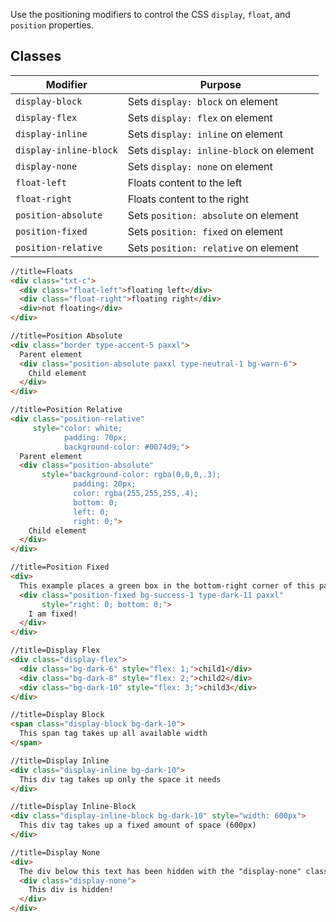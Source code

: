 Use the positioning modifiers to control the CSS `display`, `float`, and `position` properties.

## Classes

Modifier | Purpose
---------|--------
`display-block` | Sets `display: block` on element
`display-flex` | Sets `display: flex` on element
`display-inline` | Sets `display: inline` on element
`display-inline-block` | Sets `display: inline-block` on element
`display-none` | Sets `display: none` on element
`float-left` | Floats content to the left
`float-right` | Floats content to the right
`position-absolute` | Sets `position: absolute` on element
`position-fixed` | Sets `position: fixed` on element
`position-relative` | Sets `position: relative` on element

```html
//title=Floats
<div class="txt-c">
  <div class="float-left">floating left</div>
  <div class="float-right">floating right</div>
  <div>not floating</div>
</div>
```

```html
//title=Position Absolute
<div class="border type-accent-5 paxxl">
  Parent element
  <div class="position-absolute paxxl type-neutral-1 bg-warn-6">
    Child element
  </div>
</div>
```

```html
//title=Position Relative
<div class="position-relative"
     style="color: white;
            padding: 70px;
            background-color: #0074d9;">
  Parent element
  <div class="position-absolute"
       style="background-color: rgba(0,0,0,.3);
              padding: 20px;
              color: rgba(255,255,255,.4);
              bottom: 0;
              left: 0;
              right: 0;">
    Child element
  </div>
</div>
```

```html
//title=Position Fixed
<div>
  This example places a green box in the bottom-right corner of this page.
  <div class="position-fixed bg-success-1 type-dark-11 paxxl"
       style="right: 0; bottom: 0;">
    I am fixed!
  </div>
</div>
```

```html
//title=Display Flex
<div class="display-flex">
  <div class="bg-dark-6" style="flex: 1;">child1</div>
  <div class="bg-dark-8" style="flex: 2;">child2</div>
  <div class="bg-dark-10" style="flex: 3;">child3</div>
</div>
```

```html
//title=Display Block
<span class="display-block bg-dark-10">
  This span tag takes up all available width
</span>
```

```html
//title=Display Inline
<div class="display-inline bg-dark-10">
  This div tag takes up only the space it needs
</div>
```

```html
//title=Display Inline-Block
<div class="display-inline-block bg-dark-10" style="width: 600px">
  This div tag takes up a fixed amount of space (600px)
</div>
```

```html
//title=Display None
<div>
  The div below this text has been hidden with the "display-none" class.
  <div class="display-none">
    This div is hidden!
  </div>
</div>
```